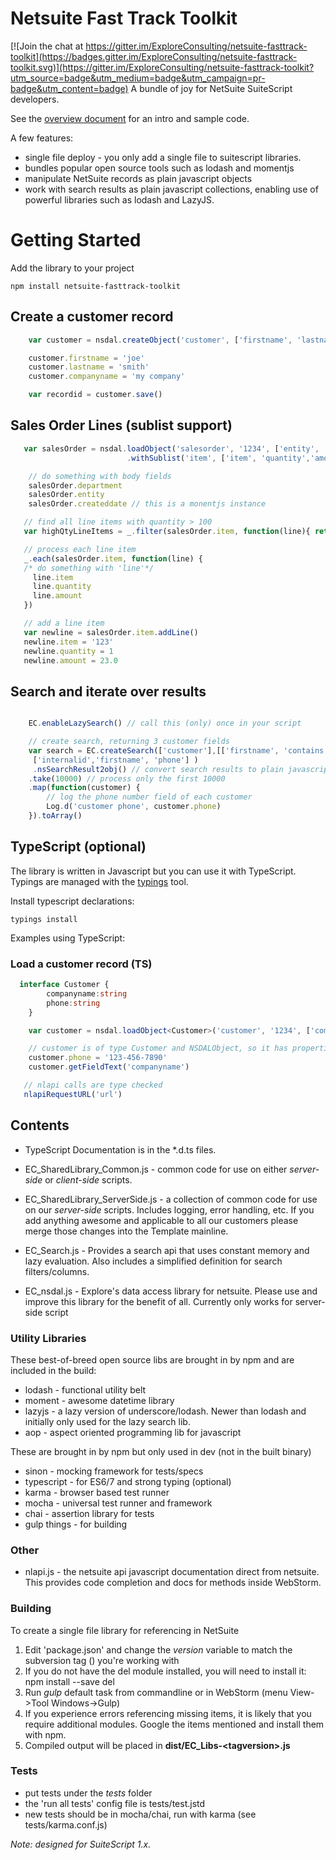 Netsuite Fast Track Toolkit
=========================

[![Join the chat at https://gitter.im/ExploreConsulting/netsuite-fasttrack-toolkit](https://badges.gitter.im/ExploreConsulting/netsuite-fasttrack-toolkit.svg)](https://gitter.im/ExploreConsulting/netsuite-fasttrack-toolkit?utm_source=badge&utm_medium=badge&utm_campaign=pr-badge&utm_content=badge)
A bundle of joy for NetSuite SuiteScript developers.

See the [overview document](https://docs.google.com/document/d/13Nvv-XcH_IkLsKEEuqPba3OY2JpKkBP3iDUDMTrT_1Q) for an
intro and sample code.


A few features:
* single file deploy - you only add a single file to suitescript libraries.
* bundles popular open source tools such as lodash and  momentjs
* manipulate NetSuite records as plain javascript objects
* work with search results as plain javascript collections, enabling use of powerful libraries such
as lodash and LazyJS.


# Getting Started #

Add the library to your project

    npm install netsuite-fasttrack-toolkit

## Create a customer record

```javascript
    var customer = nsdal.createObject('customer', ['firstname', 'lastname', 'companyname'])

    customer.firstname = 'joe'
    customer.lastname = 'smith'
    customer.companyname = 'my company'

    var recordid = customer.save()

```


## Sales Order Lines (sublist support)

```javascript
   var salesOrder = nsdal.loadObject('salesorder', '1234', ['entity', 'department','createddate'])
                          .withSublist('item', ['item', 'quantity','amount'])

    // do something with body fields
    salesOrder.department
    salesOrder.entity
    salesOrder.createddate // this is a monentjs instance

   // find all line items with quantity > 100
   var highQtyLineItems = _.filter(salesOrder.item, function(line){ return line.quantity > 100 })

   // process each line item
   _.each(salesOrder.item, function(line) {
   /* do something with 'line'*/
     line.item
     line.quantity
     line.amount
   })

   // add a line item
   var newline = salesOrder.item.addLine()
   newline.item = '123'
   newline.quantity = 1
   newline.amount = 23.0
```


## Search and iterate over results

```javascript

    EC.enableLazySearch() // call this (only) once in your script

    // create search, returning 3 customer fields
    var search = EC.createSearch(['customer'],[['firstname', 'contains', 'joe']],
     ['internalid','firstname', 'phone'] )
     .nsSearchResult2obj() // convert search results to plain javascript
    .take(10000) // process only the first 10000
    .map(function(customer) {
        // log the phone number field of each customer
        Log.d('customer phone', customer.phone)
    }).toArray()

```



## TypeScript (optional)
The library is written in Javascript but you can use it with TypeScript. Typings are managed with the [typings](https://github.com/typings/typings) tool.

Install typescript declarations:

    typings install

Examples using TypeScript:

### Load a customer record (TS)

```typescript
  interface Customer {
        companyname:string
        phone:string
    }

    var customer = nsdal.loadObject<Customer>('customer', '1234', ['companyname', 'phone'])

    // customer is of type Customer and NSDALObject, so it has properties and traditional nlobjRecord methods
    customer.phone = '123-456-7890'
    customer.getFieldText('companyname')

   // nlapi calls are type checked
   nlapiRequestURL('url')

```


Contents
--------

* TypeScript Documentation is in the *.d.ts files.

* EC\_SharedLibrary\_Common.js - common code for use on either _server-side_ or _client-side_ scripts.

* EC\_SharedLibrary\_ServerSide.js - a collection of common code for use on our _server-side_ scripts. Includes logging, error handling, etc. If you add anything awesome and applicable to all our customers please merge those changes into the Template mainline.

* EC\_Search.js - Provides a search api that uses constant memory and lazy evaluation. Also includes a simplified definition for search filters/columns.

* EC_nsdal.js - Explore's data access library for netsuite. Please use and improve this library for the benefit of all. Currently only works for server-side script



### Utility Libraries ###

These best-of-breed open source libs are brought in by npm and are included in the build:

* lodash - functional utility belt
* moment - awesome datetime library
* lazyjs - a lazy version of underscore/lodash. Newer than lodash and initially only used for the lazy search lib.
* aop - aspect oriented programming lib for javascript

These are brought in by npm but only used in dev (not in the built binary)

* sinon - mocking framework for tests/specs
* typescript - for ES6/7 and strong typing (optional)
* karma - browser based test runner
* mocha - universal test runner and framework
* chai - assertion library for tests
* gulp things - for building


### Other ###

* nlapi.js - the netsuite api javascript documentation direct from netsuite. This provides code completion and docs for methods inside WebStorm.


### Building <a name="Building"></a>

To create a single file library for referencing in NetSuite

1. Edit 'package.json' and change the _version_ variable to match the subversion tag (<tagversion>) you're working with
2. If you do not have the del module installed, you will need to install it: npm install --save del
3. Run _gulp_  default task from commandline or in WebStorm (menu View->Tool Windows->Gulp)
4. If you experience errors referencing missing items, it is likely that you require additional modules. Google the items mentioned and install them with npm.
5. Compiled output will be placed in **dist/EC_Libs-\<tagversion\>.js**


### Tests ###
* put tests under the _tests_ folder
* the 'run all tests' config file is tests/test.jstd
* new tests should be in mocha/chai, run with karma (see tests/karma.conf.js)


_Note: designed for SuiteScript 1.x._


